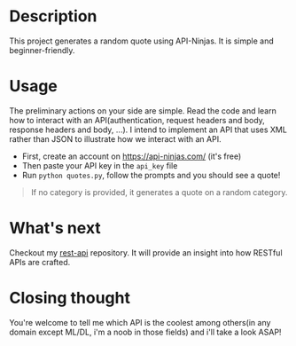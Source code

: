# Description
This project generates a random quote using API-Ninjas. It is simple and beginner-friendly.

# Usage
The preliminary actions on your side are simple. Read the code and learn how to interact with an API(authentication, request headers and body, response headers and body, ...).
I intend to implement an API that uses XML rather than JSON to illustrate how we interact with an API.

- First, create an account on https://api-ninjas.com/ (it's free)
- Then paste your API key in the `api_key` file
- Run `python quotes.py`, follow the prompts and you should see a quote!
> If no category is provided, it generates a quote on a random category.

# What's next
Checkout my <a href="https://github.com/jspmic/rest-api">rest-api</a> repository. It will provide an insight into how RESTful APIs are crafted.

# Closing thought
You're welcome to tell me which API is the coolest among others(in any domain except ML/DL, i'm a noob in those fields) and i'll take a look ASAP!
